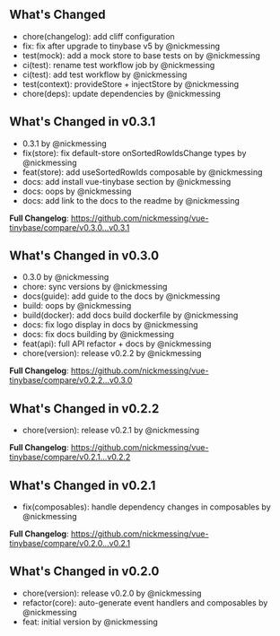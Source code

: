 ## What's Changed
* chore(changelog): add cliff configuration
* fix: fix after upgrade to tinybase v5 by @nickmessing
* test(mock): add a mock store to base tests on by @nickmessing
* ci(test): rename test workflow job by @nickmessing
* ci(test): add test workflow by @nickmessing
* test(context): provideStore + injectStore by @nickmessing
* chore(deps): update dependencies by @nickmessing

## What's Changed in v0.3.1
* 0.3.1 by @nickmessing
* fix(store): fix default-store onSortedRowIdsChange types by @nickmessing
* feat(store): add useSortedRowIds composable by @nickmessing
* docs: add install vue-tinybase section by @nickmessing
* docs: oops by @nickmessing
* docs: add link to the docs to the readme by @nickmessing

**Full Changelog**: https://github.com/nickmessing/vue-tinybase/compare/v0.3.0...v0.3.1

## What's Changed in v0.3.0
* 0.3.0 by @nickmessing
* chore: sync versions by @nickmessing
* docs(guide): add guide to the docs by @nickmessing
* build: oops by @nickmessing
* build(docker): add docs build dockerfile by @nickmessing
* docs: fix logo display in docs by @nickmessing
* docs: fix docs building by @nickmessing
* feat(api): full API refactor + docs by @nickmessing
* chore(version): release v0.2.2 by @nickmessing

**Full Changelog**: https://github.com/nickmessing/vue-tinybase/compare/v0.2.2...v0.3.0

## What's Changed in v0.2.2
* chore(version): release v0.2.1 by @nickmessing

**Full Changelog**: https://github.com/nickmessing/vue-tinybase/compare/v0.2.1...v0.2.2

## What's Changed in v0.2.1
* fix(composables): handle dependency changes in composables by @nickmessing

**Full Changelog**: https://github.com/nickmessing/vue-tinybase/compare/v0.2.0...v0.2.1

## What's Changed in v0.2.0
* chore(version): release v0.2.0 by @nickmessing
* refactor(core): auto-generate event handlers and composables by @nickmessing
* feat: initial version by @nickmessing

<!-- generated by git-cliff -->
